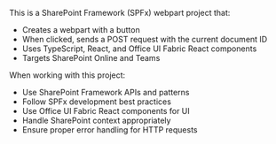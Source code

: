 <!-- Use this file to provide workspace-specific custom instructions to Copilot. For more details, visit https://code.visualstudio.com/docs/copilot/copilot-customization#_use-a-githubcopilotinstructionsmd-file -->

This is a SharePoint Framework (SPFx) webpart project that:

- Creates a webpart with a button
- When clicked, sends a POST request with the current document ID
- Uses TypeScript, React, and Office UI Fabric React components
- Targets SharePoint Online and Teams

When working with this project:
- Use SharePoint Framework APIs and patterns
- Follow SPFx development best practices
- Use Office UI Fabric React components for UI
- Handle SharePoint context appropriately
- Ensure proper error handling for HTTP requests
